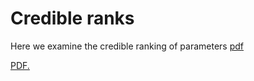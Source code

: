 # Credible ranks

Here we examine the credible ranking of parameters [pdf](username.github.io/fcr_apa.pdf)

<a href="username.github.io/fcr_apa.pdf" target="_blank">PDF.</a>
